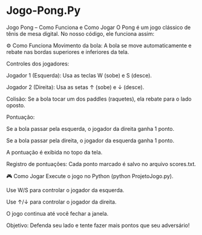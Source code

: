 # Jogo-Pong.Py
Jogo Pong – Como Funciona e Como Jogar
O Pong é um jogo clássico de tênis de mesa digital. No nosso código, ele funciona assim:

⚙️ Como Funciona
Movimento da bola: A bola se move automaticamente e rebate nas bordas superiores e inferiores da tela.

Controles dos jogadores:

Jogador 1 (Esquerda): Usa as teclas W (sobe) e S (desce).

Jogador 2 (Direita): Usa as setas ↑ (sobe) e ↓ (desce).

Colisão: Se a bola tocar um dos paddles (raquetes), ela rebate para o lado oposto.

Pontuação:

Se a bola passar pela esquerda, o jogador da direita ganha 1 ponto.

Se a bola passar pela direita, o jogador da esquerda ganha 1 ponto.

A pontuação é exibida no topo da tela.

Registro de pontuações: Cada ponto marcado é salvo no arquivo scores.txt.

🎮 Como Jogar
Execute o jogo no Python (python ProjetoJogo.py).

Use W/S para controlar o jogador da esquerda.

Use ↑/↓ para controlar o jogador da direita.

O jogo continua até você fechar a janela.

Objetivo: Defenda seu lado e tente fazer mais pontos que seu adversário! 

